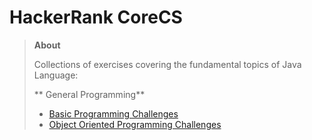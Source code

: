 # HackerRank CoreCS

>
> **About**
>
> Collections of exercises covering the fundamental topics of Java Language:
>
> ** General Programming**
>
> * [Basic Programming Challenges](https://www.hackerrank.com/domains/core-cs/basic-programming)
> * [Object Oriented Programming Challenges](https://www.hackerrank.com/domains/core-cs/object-oriented-programming)
>
>
>
>
